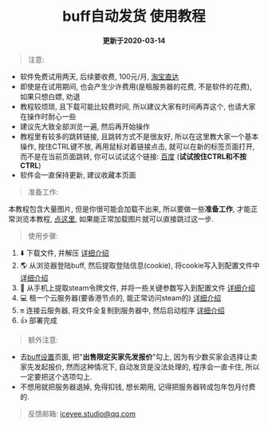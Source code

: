 <h1 align="center">buff自动发货 使用教程</h2>
<h4 align="center">更新于2020-03-14</h2>

> 注意:
- 软件免费试用两天, 后续要收费, 100元/月, [淘宝直达](https://item.taobao.com/item.htm?id=614048199348)
- 即使是在试用期间, 也会产生少许费用(是租服务器的花费, 不是软件的花费), 如果只想白嫖, 劝退
- 教程较烦琐, 且下载可能比较费时间, 所以建议大家有时间再弄这个, 也请大家在操作时耐心一些
- 建议先大致全部浏览一遍, 然后再开始操作
- 教程里有较多的跳转链接, 且跳转方式不是很友好, 所以在这里教大家一个基本操作, 按住CTRL键不放, 再用鼠标对着链接点击, 就可以在新的标签页面打开, 而不是在当前页面跳转, 你可以试试这个链接: [百度](https://www.baidu.com/) (**试试按住CTRL和不按CTRL**)
- 软件会一直保持更新, 建议收藏本页面

> 准备工作:

本教程包含大量图片, 但是你很可能会加载不出来, 所以要做一些**准备工作**, 才能正常浏览本教程, [点这里](./prepare.md), 如果能正常加载图片就可以直接跳过这一步.

> 使用步骤:
1. :arrow_down: 下载文件, 并解压 [详细介绍](./download.md)
2. :earth_americas: 从浏览器登陆buff, 然后提取登陆信息(cookie), 将cookie写入到配置文件中 [详细介绍](./buff.md)
3. :iphone: 从手机上提取steam令牌文件, 并将一些关键参数写入到配置文件 [详细介绍](./steam.md)
4. :computer: 租一个云服务器(要香港节点的, 能正常访问steam的) [详细介绍](./server.md)
5. :on: 连接云服务器, 将文件全复制到服务器中, 然后启动程序 [详细介绍](./last.md)
6. :+1: 部署完成

> 额外注意:
- 去[buff设置](https://api.buff.163.com/user-center/profile)页面, 把"**出售限定买家先发报价**"勾上, 因为有少数买家会选择让卖家先发起报价, 然而这种情况下, 自动发货是没法处理的, 程序会一直卡住, 所以一定要把这个选项勾上.
- 不想用就把服务器退掉, 免得扣钱, 想长期用, 记得把服务器转成包年包月付费的.

> 反馈邮箱: iceyee.studio@qq.com
